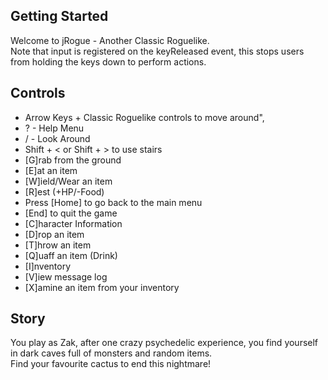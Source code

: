 ## Getting Started

Welcome to jRogue - Another Classic Roguelike.  
Note that input is registered on the keyReleased event, this stops users from holding the keys down to perform actions.

## Controls

- Arrow Keys + Classic Roguelike controls to move around",
- ? - Help Menu
- / - Look Around
- Shift + < or Shift + > to use stairs
- [G]rab from the ground
- [E]at an item
- [W]ield/Wear an item
- [R]est (+HP/-Food)
- Press [Home] to go back to the main menu
- [End] to quit the game
- [C]haracter Information
- [D]rop an item
- [T]hrow an item
- [Q]uaff an item (Drink)
- [I]nventory
- [V]iew message log
- [X]amine an item from your inventory

## Story

You play as Zak, after one crazy psychedelic experience, you find yourself in dark caves full of monsters and random items.  
Find your favourite cactus to end this nightmare!
